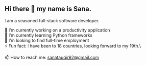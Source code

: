 ## Hi there 👋 my name is Sana.
I am a seasoned full-stack software developer.

🔭 I’m currently working on a productivity application\
🌱 I’m currently learning Python frameworks\
👯 I’m looking to find full-time employment\
⚡ Fun fact: I have been to 18 countries, looking forward to my 19th.\

📫 How to reach me: sanatauqir92@gmail.com
